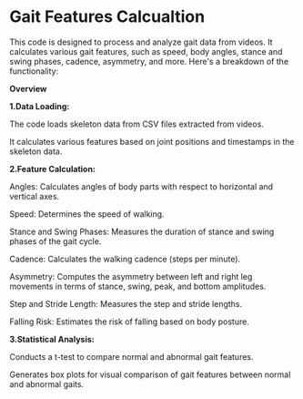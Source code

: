 # Gait Features Calcualtion
This code is designed to process and analyze gait data from videos. It calculates various gait features, such as speed, body angles, stance and swing phases, cadence, asymmetry, and more. Here's a breakdown of the functionality:

**Overview**

**1.Data Loading:**

The code loads skeleton data from CSV files extracted from videos.

It calculates various features based on joint positions and timestamps in the skeleton data.


**2.Feature Calculation:**

Angles: Calculates angles of body parts with respect to horizontal and vertical axes.

Speed: Determines the speed of walking.

Stance and Swing Phases: Measures the duration of stance and swing phases of the gait cycle.

Cadence: Calculates the walking cadence (steps per minute).

Asymmetry: Computes the asymmetry between left and right leg movements in terms of stance, swing, peak, and bottom amplitudes.

Step and Stride Length: Measures the step and stride lengths.

Falling Risk: Estimates the risk of falling based on body posture.

**3.Statistical Analysis:**

Conducts a t-test to compare normal and abnormal gait features.

Generates box plots for visual comparison of gait features between normal and abnormal gaits.
